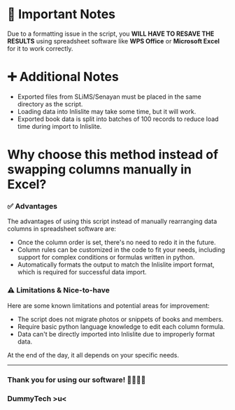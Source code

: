 # 📌 Important Notes
Due to a formatting issue in the script, you **WILL HAVE TO RESAVE THE RESULTS** using spreadsheet software like **WPS Office** or **Microsoft Excel** for it to work correctly.

# ➕ Additional Notes
- Exported files from SLiMS/Senayan must be placed in the same directory as the script.
- Loading data into Inlislite may take some time, but it will work.
- Exported book data is split into batches of 100 records to reduce load time during import to Inlislite.

# Why choose this method instead of swapping columns manually in Excel?
### ✅ Advantages
The advantages of using this script instead of manually rearranging data columns in spreadsheet software are:
- Once the column order is set, there's no need to redo it in the future.
- Column rules can be customized in the code to fit your needs, including support for complex conditions or formulas written in python.
- Automatically formats the output to match the Inlislite import format, which is required for successful data import.

### ⚠️ Limitations & Nice-to-have
Here are some known limitations and potential areas for improvement:
- The script does not migrate photos or snippets of books and members.
- Require basic python language knowledge to edit each column formula.
- Data can't be directly imported into Inlislite due to improperly format data.

At the end of the day, it all depends on your specific needs.

---
### Thank you for using our software! 🎉🎉🥳🥳
### DummyTech >u<
